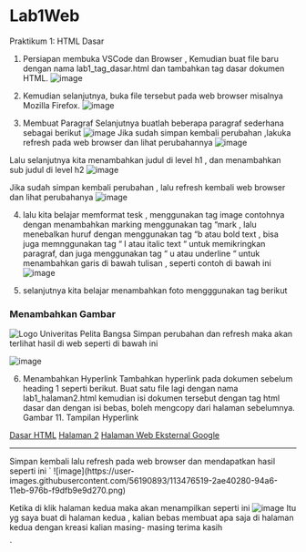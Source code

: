 # Lab1Web
Praktikum 1: HTML Dasar
1. Persiapan membuka VSCode dan Browser , Kemudian buat file baru dengan nama lab1_tag_dasar.html dan tambahkan tag dasar dokumen HTML.
 ![image](https://user-images.githubusercontent.com/56190893/113476217-464e0e00-94a4-11eb-8143-753d5640caf4.png)

2. Kemudian selanjutnya, buka file tersebut pada web browser misalnya Mozilla Firefox.
 ![image](https://user-images.githubusercontent.com/56190893/113476238-5f56bf00-94a4-11eb-8beb-b4adae08a385.png)
 
 3. Membuat Paragraf Selanjutnya buatlah beberapa paragraf sederhana sebagai berikut
 ![image](https://user-images.githubusercontent.com/56190893/113476254-7c8b8d80-94a4-11eb-9016-87457cab9688.png)
 Jika sudah simpan kembali perubahan ,lakuka refresh pada web browser dan lihat perubahannya 
 ![image](https://user-images.githubusercontent.com/56190893/113476263-975e0200-94a4-11eb-9b37-77b4e082d9c6.png)

Lalu selanjutnya kita menambahkan judul di level h1 , dan menambahkan sub judul di level h2
![image](https://user-images.githubusercontent.com/56190893/113476276-b8beee00-94a4-11eb-819d-5b15211a6e04.png)

Jika sudah simpan kembali perubahan , lalu refresh kembali  web browser dan lihat perubahanya
![image](https://user-images.githubusercontent.com/56190893/113476293-d9874380-94a4-11eb-9e77-4211b947baaa.png)

4. lalu kita belajar memformat tesk , menggunakan tag image contohnya dengan menambahkan marking menggunakan tag “mark , lalu menebalkan huruf dengan menggunakan tag “b atau bold text , bisa juga memnggunakan tag “ I atau italic text “ untuk memikringkan paragraf, dan juga menggunakan tag “ u atau underline “ untuk menambahkan garis  di bawah tulisan , seperti contoh di bawah ini
 ![image](https://user-images.githubusercontent.com/56190893/113476307-ef950400-94a4-11eb-8fa5-146d7c4f02fd.png)

5. selanjutnya kita belajar menambahkan foto mengggunakan tag berikut
<!-- sub judul paragraf -->
<h3>Menambahkan Gambar</h3>
<!-- menambahkan gambar pada dokumen -->
<img src="Logo_UPB.png" title="Logo Univeritas Pelita Bangsa">
Simpan perubahan dan refresh maka akan terlihat hasil di web seperti di bawah ini


![image](https://user-images.githubusercontent.com/56190893/113476489-0f78f780-94a6-11eb-9de0-8856a4d87a5d.png)

6. Menambahkan Hyperlink
Tambahkan hyperlink pada dokumen sebelum heading 1 seperti berikut.
Buat satu file lagi dengan nama lab1_halaman2.html kemudian isi dokumen tersebut dengan tag
html dasar dan dengan isi bebas, boleh mengcopy dari halaman sebelumnya.
Gambar 11. Tampilan Hyperlink
<!-- menambahkan link navigasi -->
<nav>
<a href="lab1_tag_dasar.html">Dasar HTML</a>
<a href="lab1_halaman2.html">Halaman 2</a>
<a href="http://www.google.com">Halaman Web Eksternal Google</a>
</nav>
<hr>
Simpan kembali lalu refresh pada web browser dan mendapatkan hasil seperti ini
`
![image](https://user-images.githubusercontent.com/56190893/113476519-2ae40280-94a6-11eb-976b-f9dfb9e9d270.png)

Ketika di klik halaman kedua maka akan menampilkan seperti ini
![image](https://user-images.githubusercontent.com/56190893/113476451-c9bc2f00-94a5-11eb-8664-c28918b6379a.png)
Itu yg saya buat di halaman kedua , kalian bebas membuat apa saja di halaman kedua dengan kreasi kalian masing- masing terima kasih 



`

